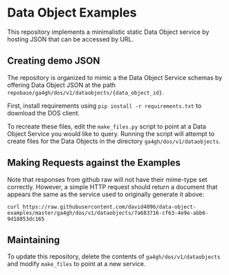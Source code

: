 # Data Object Examples

This repository implements a minimalistic static Data Object service by hosting JSON that can be accessed by URL.

## Creating demo JSON

The repository is organized to mimic a the Data Object Service schemas by offering 
Data Object JSON at the path `repobase/ga4gh/dos/v1/dataobjects/{data_object_id}`.

First, install requirements using `pip install -r requirements.txt` to download 
the DOS client.

To recreate these files, edit the `make_files.py` script to point at a Data Object 
Service you would like to query. Running the script will attempt to create
files for the Data Objects in the directory `ga4gh/dos/v1/dataobjects`.

## Making Requests against the Examples

Note that responses from github raw will not have their mime-type set correctly. 
However, a simple HTTP request should return a document that appears the same 
as the service used to originally generate it above:

```
curl https://raw.githubusercontent.com/david4096/data-object-examples/master/ga4gh/dos/v1/dataobjects/7a683716-cf63-4e9e-abb6-9d18853dc165
```

## Maintaining

To update this repository, delete the contents of `ga4gh/dos/v1/dataobjects` and 
modify `make_files` to point at a new service.

